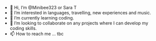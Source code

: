 - 👋 Hi, I’m @Minibee323 or Sara T
- 👀 I’m interested in languages, travelling,  new experiences and music.
- 🌱 I’m currently learning coding.
- 💞️ I’m looking to collaborate on any projects where I can develop my coding skills.
- 📫 How to reach me ... tbc

<!---
Minibee323/Minibee323 is a ✨ special ✨ repository because its `README.md` (this file) appears on your GitHub profile.
You can click the Preview link to take a look at your changes.
--->
